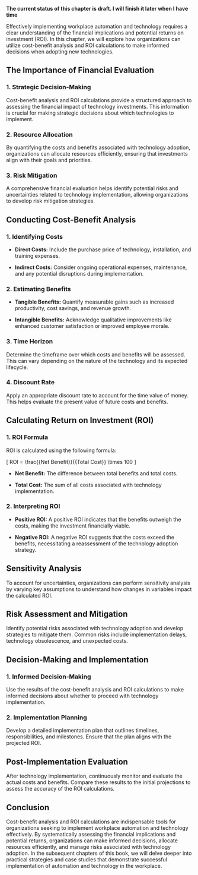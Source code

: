 **The current status of this chapter is draft. I will finish it later when I have time**

Effectively implementing workplace automation and technology requires a clear understanding of the financial implications and potential returns on investment (ROI). In this chapter, we will explore how organizations can utilize cost-benefit analysis and ROI calculations to make informed decisions when adopting new technologies.

The Importance of Financial Evaluation
--------------------------------------

### **1. Strategic Decision-Making**

Cost-benefit analysis and ROI calculations provide a structured approach to assessing the financial impact of technology investments. This information is crucial for making strategic decisions about which technologies to implement.

### **2. Resource Allocation**

By quantifying the costs and benefits associated with technology adoption, organizations can allocate resources efficiently, ensuring that investments align with their goals and priorities.

### **3. Risk Mitigation**

A comprehensive financial evaluation helps identify potential risks and uncertainties related to technology implementation, allowing organizations to develop risk mitigation strategies.

Conducting Cost-Benefit Analysis
--------------------------------

### **1. Identifying Costs**

* **Direct Costs:** Include the purchase price of technology, installation, and training expenses.

* **Indirect Costs:** Consider ongoing operational expenses, maintenance, and any potential disruptions during implementation.

### **2. Estimating Benefits**

* **Tangible Benefits:** Quantify measurable gains such as increased productivity, cost savings, and revenue growth.

* **Intangible Benefits:** Acknowledge qualitative improvements like enhanced customer satisfaction or improved employee morale.

### **3. Time Horizon**

Determine the timeframe over which costs and benefits will be assessed. This can vary depending on the nature of the technology and its expected lifecycle.

### **4. Discount Rate**

Apply an appropriate discount rate to account for the time value of money. This helps evaluate the present value of future costs and benefits.

Calculating Return on Investment (ROI)
--------------------------------------

### **1. ROI Formula**

ROI is calculated using the following formula:

\[ ROI = \\frac{{Net Benefit}}{{Total Cost}} \\times 100 \]

* **Net Benefit:** The difference between total benefits and total costs.

* **Total Cost:** The sum of all costs associated with technology implementation.

### **2. Interpreting ROI**

* **Positive ROI:** A positive ROI indicates that the benefits outweigh the costs, making the investment financially viable.

* **Negative ROI:** A negative ROI suggests that the costs exceed the benefits, necessitating a reassessment of the technology adoption strategy.

Sensitivity Analysis
--------------------

To account for uncertainties, organizations can perform sensitivity analysis by varying key assumptions to understand how changes in variables impact the calculated ROI.

Risk Assessment and Mitigation
------------------------------

Identify potential risks associated with technology adoption and develop strategies to mitigate them. Common risks include implementation delays, technology obsolescence, and unexpected costs.

Decision-Making and Implementation
----------------------------------

### **1. Informed Decision-Making**

Use the results of the cost-benefit analysis and ROI calculations to make informed decisions about whether to proceed with technology implementation.

### **2. Implementation Planning**

Develop a detailed implementation plan that outlines timelines, responsibilities, and milestones. Ensure that the plan aligns with the projected ROI.

Post-Implementation Evaluation
------------------------------

After technology implementation, continuously monitor and evaluate the actual costs and benefits. Compare these results to the initial projections to assess the accuracy of the ROI calculations.

Conclusion
----------

Cost-benefit analysis and ROI calculations are indispensable tools for organizations seeking to implement workplace automation and technology effectively. By systematically assessing the financial implications and potential returns, organizations can make informed decisions, allocate resources efficiently, and manage risks associated with technology adoption. In the subsequent chapters of this book, we will delve deeper into practical strategies and case studies that demonstrate successful implementation of automation and technology in the workplace.
